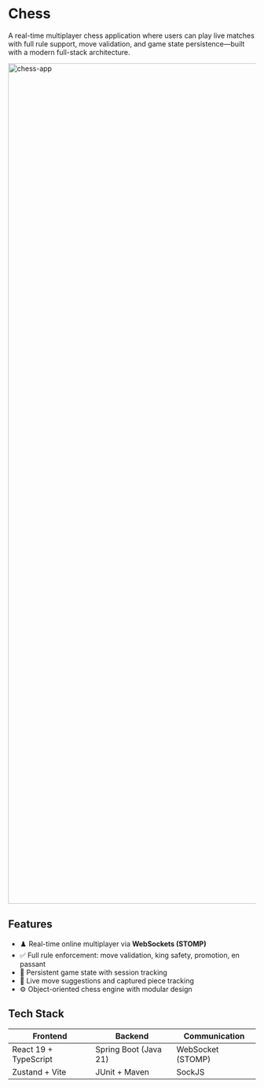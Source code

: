 # Chess

A real-time multiplayer chess application where users can play live matches with full rule support, move validation, and game state persistence—built with a modern full-stack architecture.

<img width="1708" alt="chess-app" src="https://github.com/user-attachments/assets/chess-app-screenshot.png" />

## Features

- ♟️ Real-time online multiplayer via **WebSockets (STOMP)**
- ✅ Full rule enforcement: move validation, king safety, promotion, en passant
- 💾 Persistent game state with session tracking
- 🔄 Live move suggestions and captured piece tracking
- ⚙️ Object-oriented chess engine with modular design

## Tech Stack

| Frontend              | Backend              | Communication     |
|-----------------------|----------------------|--------------------|
| React 19 + TypeScript | Spring Boot (Java 21) | WebSocket (STOMP)  |
| Zustand + Vite        | JUnit + Maven         | SockJS             |
